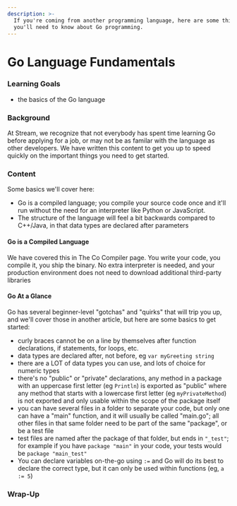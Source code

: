 ```yaml
---
description: >-
  If you're coming from another programming language, here are some things
  you'll need to know about Go programming.
---
```


# Go Language Fundamentals

### Learning Goals

* the basics of the Go language

### Background

At Stream, we recognize that not everybody has spent time learning Go before applying for a job, or may not be as familar with the language as other developers. We have written this content to get you up to speed quickly on the important things you need to get started.

### Content

Some basics we'll cover here:

* Go is a compiled language; you compile your source code once and it'll run without the need for an interpreter like Python or JavaScript.
* The structure of the language will feel a bit backwards compared to C++/Java, in that data types are declared after parameters

#### Go is a Compiled Language

We have covered this in The Co Compiler page. You write your code, you compile it, you ship the binary. No extra interpreter is needed, and your production environment does not need to download additional third-party libraries

#### Go At a Glance

Go has several beginner-level "gotchas" and "quirks" that will trip you up, and we'll cover those in another article, but here are some basics to get started:

* curly braces cannot be on a line by themselves after function declarations, if statements, for loops, etc.
* data types are declared after, not before, eg `var myGreeting string`
* there are a LOT of data types you can use, and lots of choice for numeric types
* there's no "public" or "private" declarations, any method in a package with an uppercase first letter \(eg `Println`\) is exported as "public" where any method that starts with a lowercase first letter \(eg `myPrivateMethod`\) is not exported and only usable within the scope of the package itself
* you can have several files in a folder to separate your code, but only one can have a "main" function, and it will usually be called "main.go"; all other files in that same folder need to be part of the same "package", or be a test file
* test files are named after the package of that folder, but ends in `"_test"`; for example if you have `package "main"` in your code, your tests would be `package "main_test"`
* You can declare variables on-the-go using `:=` and Go will do its best to declare the correct type, but it can only be used within functions \(eg, `a := 5`\)



### Wrap-Up





